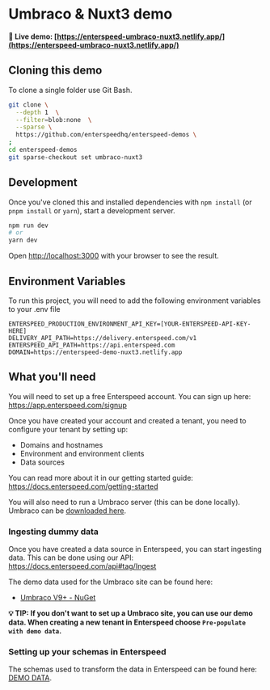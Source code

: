 # Umbraco & Nuxt3 demo

**🔗 Live demo: [https://enterspeed-umbraco-nuxt3.netlify.app/](https://enterspeed-umbraco-nuxt3.netlify.app/)**

## Cloning this demo

To clone a single folder use Git Bash.

```bash
git clone \
  --depth 1  \
  --filter=blob:none  \
  --sparse \
  https://github.com/enterspeedhq/enterspeed-demos \
;
cd enterspeed-demos
git sparse-checkout set umbraco-nuxt3
```

## Development

Once you've cloned this and installed dependencies with `npm install` (or `pnpm install` or `yarn`), start a development server.

```bash
npm run dev
# or
yarn dev
```

Open [http://localhost:3000](http://localhost:3000) with your browser to see the result.

## Environment Variables

To run this project, you will need to add the following environment variables to your .env file

```
ENTERSPEED_PRODUCTION_ENVIRONMENT_API_KEY=[YOUR-ENTERSPEED-API-KEY-HERE]
DELIVERY_API_PATH=https://delivery.enterspeed.com/v1
ENTERSPEED_API_PATH=https://api.enterspeed.com
DOMAIN=https://enterspeed-demo-nuxt3.netlify.app
```

## What you'll need

You will need to set up a free Enterspeed account. You can sign up here: https://app.enterspeed.com/signup

Once you have created your account and created a tenant, you need to configure your tenant by setting up:

- Domains and hostnames
- Environment and environment clients
- Data sources

You can read more about it in our getting started guide: https://docs.enterspeed.com/getting-started

You will also need to run a Umbraco server (this can be done locally). Umbraco can be [downloaded here](https://our.umbraco.com/download).

### Ingesting dummy data

Once you have created a data source in Enterspeed, you can start ingesting data. This can be done using our API: https://docs.enterspeed.com/api#tag/Ingest

The demo data used for the Umbraco site can be found here:

- [Umbraco V9+ - NuGet](https://www.nuget.org/packages/Enterspeed.Demos.UmbracoCms.FairyTales)

**💡 TIP: If you don't want to set up a Umbraco site, you can use our demo data. When creating a new tenant in Enterspeed choose `Pre-populate with demo data`.**

### Setting up your schemas in Enterspeed

The schemas used to transform the data in Enterspeed can be found here: [DEMO DATA](./DEMO-DATA/).
